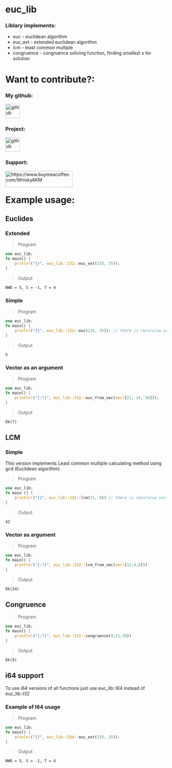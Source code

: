 # euc_lib
### Liblary implements:
 * euc - euclidean algorithm
 * euc_ext - extended euclidean algorithm
 * lcm - least common multiple
 * congruence - congruence soliving function, finding smallest x for solution

# Want to contribute?:
### My github:
<a href="https://github.com/PTFOPlayer">
<img src="https://cdn.jsdelivr.net/npm/simple-icons@3.0.1/icons/github.svg" height="45px" alt="github" />
</a>

### Project:
<a href="https://github.com/PTFOPlayer/euclides">
<img src="https://cdn.jsdelivr.net/npm/simple-icons@3.0.1/icons/github.svg" height="45px" alt="github" />
</a>

### Support:
<p><a href="https://www.buymeacoffee.com/WhiskyAKM"> <img align="left" src="https://cdn.buymeacoffee.com/buttons/v2/default-yellow.png" height="50" width="210" alt="https://www.buymeacoffee.com/WhiskyAKM" /></a></p>
<br/>
<br/>

# Example usage:
## Euclides
### Extended
> Program
```rs
use euc_lib;
fn main() {
    prinln!("{}", euc_lib::I32::euc_ext(135, 35));
}
```
> Output
```
NWD = 5, S = -1, T = 4
```
### Simple
> Program
```rs
use euc_lib;
fn main() {
    prinln!("{}", euc_lib::I32::euc(135, 35)); // there is recursive variant too: euc_recursive(135,35)
}
```
> Output
```
5
```
### Vector as an argument
> Program
```rs
use euc_lib;
fn main() {
    println!("{:?}", euc_lib::I32::euc_from_vec(vec![21, 14, 56]));
}
```
> Output
```
Ok(7)
```

## LCM
### Simple
This version implements Least common multiple calculating method using gcd (Euclidean algorithm)
> Program
```rs
use euc_lib;
fn main () {
    println!("{}", euc_lib::I32::lcm(21, 6)) // there is recursive variant too: lcm_recursive
}
```
> Output
```
42
```

### Vector as argument
> Program
```rs
use euc_lib;
fn main() {
    println!("{:?}", euc_lib::I32::lcm_from_vec(vec![12,4,8]))
}
```
> Output
```
Ok(24)
```

## Congruence 
> Program
```rs
use euc_lib;
fn main() {
    println!("{:?}", euc_lib::I32::congruence(9,21,30))
}
```
> Output
```
Ok(9)
```
## i64 support
To use i64 versions of all functions just use euc_lib::I64 instead of euc_lib::I32
### Example of I64 usage
> Program
```rs
use euc_lib;
fn main() {
    prinln!("{}", euc_lib::I64::euc_ext(135, 35));
}
```
> Output
```
NWD = 5, S = -1, T = 4
```